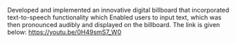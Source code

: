 Developed and implemented an innovative digital billboard that incorporated text-to-speech functionality which Enabled users to input text, which was then pronounced audibly and displayed on the billboard. The link is given below:
https://youtu.be/0H49smS7_W0
